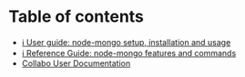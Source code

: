# Table of contents

* [ℹ️ User guide: node-mongo setup, installation and usage](README.md)
* [ℹ️ Reference Guide: node-mongo features and commands](detailed-guide.md)
* [Collabo User Documentation](https://docs.collabocommunity.com/user-documentation)
